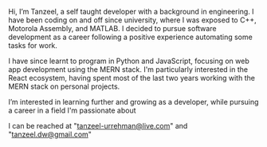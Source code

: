Hi, I’m Tanzeel, a self taught developer with a background in engineering. I have been coding on and off since university, where I was exposed to C++, Motorola Assembly, and MATLAB. I decided to pursue software development as a career following a positive experience automating some tasks for work.

I have since learnt to program in Python and JavaScript, focusing on web app development using the MERN stack. I'm particularly interested in the React ecosystem, having spent most of the last two years working with the MERN stack on personal projects.

I’m interested in learning further and growing as a developer, while pursuing a career in a field I'm passionate about

I can be reached at "tanzeel-urrehman@live.com" and "tanzeel.dw@gmail.com"

<!---
dw44/dw44 is a ✨ special ✨ repository because its `README.md` (this file) appears on your GitHub profile.
You can click the Preview link to take a look at your changes.
--->
